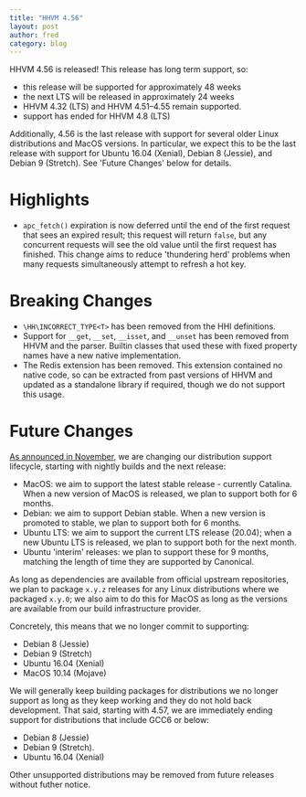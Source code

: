 ```yaml
---
title: "HHVM 4.56"
layout: post
author: fred
category: blog
---
```


HHVM 4.56 is released! This release has long term support, so:

- this release will be supported for approximately 48 weeks
- the next LTS will be released in approximately 24 weeks
- HHVM 4.32 (LTS) and HHVM 4.51&ndash;4.55 remain supported.
- support has ended for HHVM 4.8 (LTS)

Additionally, 4.56 is the last release with support for several older Linux
distributions and MacOS versions. In particular, we expect this to be the last
release with support for Ubuntu 16.04 (Xenial), Debian 8 (Jessie), and
Debian 9 (Stretch). See 'Future Changes' below for details.

# Highlights

- `apc_fetch()` expiration is now deferred until the end of the first request
  that sees an expired result; this request will return `false`, but any
  concurrent requests will see the old value until the first request has
  finished. This change aims to reduce 'thundering herd' problems when many
  requests simultaneously attempt to refresh a hot key.

# Breaking Changes

- `\HH\INCORRECT_TYPE<T>` has been removed from the HHI definitions.
- Support for `__get`, `__set`, `__isset`, and `__unset` has been removed from
  HHVM and the parser. Builtin classes that used these with fixed property names
  have a new native implementation.
- The Redis extension has been removed. This extension contained no native code,
  so can be extracted from past versions of HHVM and updated as a standalone
  library if required, though we do not support this usage.

# Future Changes

[As announced in November](https://hhvm.com/blog/2019/11/19/distribution-support.html),
we are changing our distribution support lifecycle, starting with nightly
builds and the next release:

- MacOS: we aim to support the latest stable release - currently Catalina.
  When a new version of MacOS is released, we plan to support both for 6
  months.
- Debian: we aim to support Debian stable. When a new version is promoted to
  stable, we plan to support both for 6 months.
- Ubuntu LTS: we aim to support the current LTS release (20.04); when a new
  Ubuntu LTS is released, we plan to support both for the next month.
- Ubuntu 'interim' releases: we plan to support these for 9 months, matching
  the length of time they are supported by Canonical.

As long as dependencies are available from official upstream repositories, we
plan to package `x.y.z` releases for any Linux distributions where we packaged
`x.y.0`; we also aim to do this for MacOS as long as the versions are available
from our build infrastructure provider.

Concretely, this means that we no longer commit to supporting:

- Debian 8 (Jessie)
- Debian 9 (Stretch)
- Ubuntu 16.04 (Xenial)
- MacOS 10.14 (Mojave)

We will generally keep building packages for distributions we no longer support
as long as they keep working and they do not hold back development. That said,
starting with 4.57, we are immediately ending support for distributions that
include GCC6 or below:

- Debian 8 (Jessie)
- Debian 9 (Stretch).
- Ubuntu 16.04 (Xenial)

Other unsupported distributions may be removed from future releases without
futher notice.
